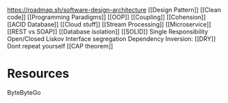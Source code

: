 https://roadmap.sh/software-design-architecture
[[Design Pattern]]
[[Clean code]]
[[Programming Paradigms]]
[[OOP]]
[[Coupling]]
[[Cohension]]
[[ACID Database]]
[[Cloud stuff]]
[[Stream Processing]]
[[Microservice]]
[[REST vs SOAP]]
[[Database isolation]]
[[SOLID]]
Single Responsibility
Open/Closed 
Liskov
Interface segregation
Dependency Inversion: 
[[DRY]] Dont repeat yourself
[[CAP theorem]]

# Resources
ByteByteGo
